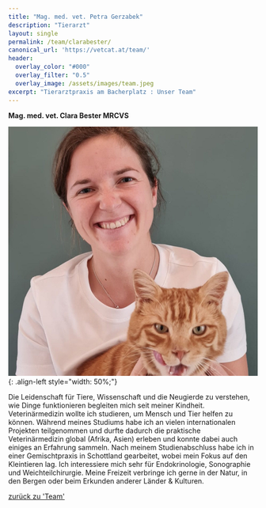 ```yaml
---
title: "Mag. med. vet. Petra Gerzabek"
description: "Tierarzt"
layout: single
permalink: /team/clarabester/
canonical_url: 'https://vetcat.at/team/'
header:
  overlay_color: "#000"
  overlay_filter: "0.5"
  overlay_image: /assets/images/team.jpeg
excerpt: "Tierarztpraxis am Bacherplatz : Unser Team"
---
```


**Mag. med. vet. Clara Bester MRCVS**

![Mag. med. vet. Clara Bester MRCVS](/assets/images/clara_large.jpg){: .align-left style="width: 50%;"}

Die Leidenschaft für Tiere, Wissenschaft und die Neugierde zu verstehen, wie Dinge funktionieren begleiten mich seit meiner Kindheit. Veterinärmedizin wollte ich studieren, um Mensch und Tier helfen zu können. 
Während meines Studiums habe ich an vielen internationalen Projekten teilgenommen und durfte dadurch die praktische Veterinärmedizin global (Afrika, Asien) erleben und konnte dabei auch einiges an Erfahrung sammeln. Nach meinem Studienabschluss habe ich in einer Gemischtpraxis in Schottland gearbeitet, wobei mein Fokus auf den Kleintieren lag. Ich interessiere mich sehr für Endokrinologie, Sonographie und Weichteilchirurgie. 
Meine Freizeit verbringe ich gerne in der Natur, in den Bergen oder beim Erkunden anderer Länder & Kulturen. 

[zurück zu 'Team'](/team/)
